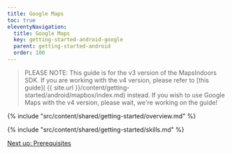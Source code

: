 ```yaml
---
title: Google Maps
toc: true
eleventyNavigation:
  title: Google Maps
  key: getting-started-android-google
  parent: getting-started-android
  order: 100
---
```


> PLEASE NOTE: This guide is for the v3 version of the MapsIndoors SDK. If you are working with the v4 version, please refer to [this guide]( {{ site.url }}/content/getting-started/android/mapbox/index.md) instead. If you wish to use Google Maps with the v4 version, please wait, we're working on the guide!

<!-- Overview -->
{% include "src/content/shared/getting-started/overview.md" %}

<!-- Skills -->
{% include "src/content/shared/getting-started/skills.md" %}

<p class="next-article"><a class="mi-button mi-button--outline" href="{{ site.url }}/content/getting-started/android/google-maps/prerequisites/">Next up: Prerequisites</a></p>
